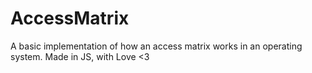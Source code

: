 # AccessMatrix
A basic implementation of how an access matrix works in an operating system.
Made in JS, with Love <3
